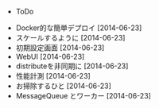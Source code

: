 * ToDo

- Docker的な簡単デプロイ [2014-06-23]
- スケールするように [2014-06-23]
- 初期設定画面 [2014-06-23]
- WebUI [2014-06-23]
- distributeを非同期に [2014-06-23]
- 性能計測 [2014-06-23]
- お掃除するひと [2014-06-23]
- MessageQueue とワーカー [2014-06-23]